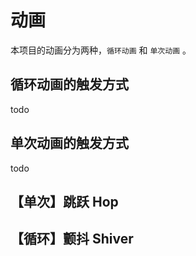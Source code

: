 # 动画

本项目的动画分为两种，`循环动画` 和 `单次动画` 。

## 循环动画的触发方式

todo

## 单次动画的触发方式

todo

## 【单次】跳跃 Hop

## 【循环】颤抖 Shiver